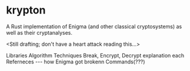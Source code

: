 # krypton
A Rust implementation of Enigma (and other classical cryptosystems) as well as their cryptanalyses.

<Still drafting; don't have a heart attack reading this...>

Libraries
Algorithm
Techniques
Break, Encrypt, Decrypt explanation each
Referneces --- how Enigma got brokenn
Commands(???)
